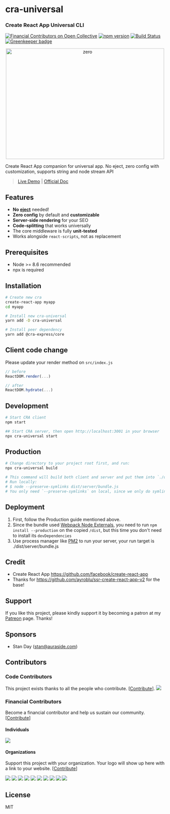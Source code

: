 # cra-universal
### Create React App Universal CLI

[![Financial Contributors on Open Collective](https://opencollective.com/cra-universal/all/badge.svg?label=financial+contributors)](https://opencollective.com/cra-universal) [![npm version](https://badge.fury.io/js/cra-universal.svg)](https://badge.fury.io/js/cra-universal)
[![Build Status](https://travis-ci.org/antonybudianto/cra-universal.svg?branch=master)](https://travis-ci.org/antonybudianto/cra-universal) [![Greenkeeper badge](https://badges.greenkeeper.io/antonybudianto/cra-universal.svg)](https://greenkeeper.io/)

<p align="center">
<img width="500" height="350" alt="zero" src="https://user-images.githubusercontent.com/7658554/42420108-261a1c5a-82eb-11e8-8ac0-ce2e0245e0ff.png">
</p>


Create React App companion for universal app. No eject, zero config with customization, supports string and node stream API

> [Live Demo](https://cra-universal.now.sh/) | [Official Doc](https://antonybudianto.github.io/cra-universal)

## Features

* **No [eject](https://github.com/facebookincubator/create-react-app/blob/master/packages/react-scripts/template/README.md#npm-run-eject)** needed!
* **Zero config** by default and **customizable**
* **Server-side rendering** for your SEO
* **Code-splitting** that works universally
* The core middleware is fully **unit-tested**
* Works alongside `react-scripts`, not as replacement

## Prerequisites

- Node >= 8.6 recommended
- npx is required

## Installation

```sh
# Create new cra
create-react-app myapp
cd myapp

# Install new cra-universal
yarn add -D cra-universal

# Install peer dependency
yarn add @cra-express/core
```

## Client code change

Please update your render method on `src/index.js`

```js
// before
ReactDOM.render(...)

// after
ReactDOM.hydrate(...)
```

## Development

```sh
# Start CRA client
npm start

## Start CRA server, then open http://localhost:3001 in your browser
npx cra-universal start
```

## Production

```sh
# Change directory to your project root first, and run:
npx cra-universal build

# This command will build both client and server and put them into `./dist`
# Run locally:
# $ node --preserve-symlinks dist/server/bundle.js
# You only need `--preserve-symlinks` on local, since we only do symlinks on development.
```

## Deployment

1.  First, follow the Production guide mentioned above.
2.  Since the bundle used [Webpack Node Externals](https://www.npmjs.com/package/webpack-node-externals), you need to run `npm install --production` on the copied `/dist`, but this time you don't need to install its `devDependencies`
3.  Use process manager like [PM2](https://github.com/Unitech/pm2) to run your server, your run target is ./dist/server/bundle.js

## Credit

* Create React App https://github.com/facebook/create-react-app
* Thanks for https://github.com/ayroblu/ssr-create-react-app-v2 for the base!

## Support

If you like this project, please kindly support it by becoming a patron at my [Patreon](https://www.patreon.com/antonybudianto) page. Thanks!

## Sponsors

- Stan Day (stan@auraside.com)

## Contributors

### Code Contributors

This project exists thanks to all the people who contribute. [[Contribute](CONTRIBUTING.md)].
<a href="https://github.com/antonybudianto/cra-universal/graphs/contributors"><img src="https://opencollective.com/cra-universal/contributors.svg?width=890&button=false" /></a>

### Financial Contributors

Become a financial contributor and help us sustain our community. [[Contribute](https://opencollective.com/cra-universal/contribute)]

#### Individuals

<a href="https://opencollective.com/cra-universal"><img src="https://opencollective.com/cra-universal/individuals.svg?width=890"></a>

#### Organizations

Support this project with your organization. Your logo will show up here with a link to your website. [[Contribute](https://opencollective.com/cra-universal/contribute)]

<a href="https://opencollective.com/cra-universal/organization/0/website"><img src="https://opencollective.com/cra-universal/organization/0/avatar.svg"></a>
<a href="https://opencollective.com/cra-universal/organization/1/website"><img src="https://opencollective.com/cra-universal/organization/1/avatar.svg"></a>
<a href="https://opencollective.com/cra-universal/organization/2/website"><img src="https://opencollective.com/cra-universal/organization/2/avatar.svg"></a>
<a href="https://opencollective.com/cra-universal/organization/3/website"><img src="https://opencollective.com/cra-universal/organization/3/avatar.svg"></a>
<a href="https://opencollective.com/cra-universal/organization/4/website"><img src="https://opencollective.com/cra-universal/organization/4/avatar.svg"></a>
<a href="https://opencollective.com/cra-universal/organization/5/website"><img src="https://opencollective.com/cra-universal/organization/5/avatar.svg"></a>
<a href="https://opencollective.com/cra-universal/organization/6/website"><img src="https://opencollective.com/cra-universal/organization/6/avatar.svg"></a>
<a href="https://opencollective.com/cra-universal/organization/7/website"><img src="https://opencollective.com/cra-universal/organization/7/avatar.svg"></a>
<a href="https://opencollective.com/cra-universal/organization/8/website"><img src="https://opencollective.com/cra-universal/organization/8/avatar.svg"></a>
<a href="https://opencollective.com/cra-universal/organization/9/website"><img src="https://opencollective.com/cra-universal/organization/9/avatar.svg"></a>

## License

MIT
